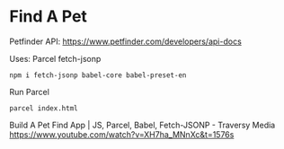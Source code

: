 # Find A Pet


Petfinder API:
https://www.petfinder.com/developers/api-docs


Uses:
Parcel
fetch-jsonp


```
npm i fetch-jsonp babel-core babel-preset-en
```

Run Parcel
```
parcel index.html
```

Build A Pet Find App | JS, Parcel, Babel, Fetch-JSONP - Traversy Media
https://www.youtube.com/watch?v=XH7ha_MNnXc&t=1576s
